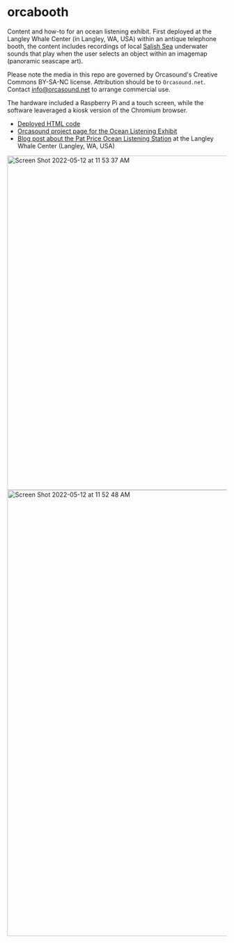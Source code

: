 # orcabooth

Content and how-to for an ocean listening exhibit. First deployed at the Langley Whale Center (in Langley, WA, USA) within an antique telephone booth, the content includes recordings of local [Salish Sea](https://maps.stefanfreelan.com/salishsea/) underwater sounds that play when the user selects an object within an imagemap (panoramic seascape art). 

Please note the media in this repo are governed by Orcasound's Creative Commons BY-SA-NC license. Attribution should be to `Orcasound.net`. Contact info@orcasound.net to arrange commercial use.

The hardware included a Raspberry Pi and a touch screen, while the software leaveraged a kiosk version of the Chromium browser.

* [Deployed HTML code](https://orcasound.net/ed/booth/local.html?github)
* [Orcasound project page for the Ocean Listening Exhibit](https://www.orcasound.net/portfolio/ocean-listening-exhibit/)
* [Blog post about the Pat Price Ocean Listening Station](https://www.orcasound.net/2018/09/13/antique-phone-booth-becomes-an-ocean-listening-exhibit-with-a-raspberry-pi-and-html5-content/) at the Langley Whale Center (Langley, WA, USA)


<img width="768" alt="Screen Shot 2022-05-12 at 11 53 37 AM" src="https://user-images.githubusercontent.com/14044595/168148309-dcc622fa-9532-42b9-ad18-7d72fa2010df.png">

<img width="1025" alt="Screen Shot 2022-05-12 at 11 52 48 AM" src="https://user-images.githubusercontent.com/14044595/168148352-38405ddf-1bb3-40e8-b414-b6b35280d99f.png">
